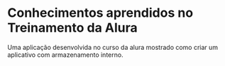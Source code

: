 # Conhecimentos aprendidos no Treinamento da Alura

Uma aplicação desenvolvida no curso da alura mostrado como criar um aplicativo com armazenamento interno.
